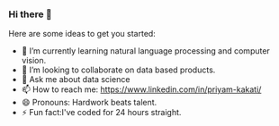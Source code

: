 ### Hi there 👋

Here are some ideas to get you started:

- 🌱 I’m currently learning natural language processing and computer vision.
- 👯 I’m looking to collaborate on data based products.
- 💬 Ask me about data science
- 📫 How to reach me: https://www.linkedin.com/in/priyam-kakati/
- 😄 Pronouns: Hardwork beats talent.
- ⚡ Fun fact:I've coded for 24 hours straight.
